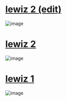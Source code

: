 # [lewiz 2 (edit)](https://www.dropbox.com/scl/fi/hap2pe24jb6afvpts7r9t/lewiz-2-edit.osk?rlkey=umlsoxk7ggwbnsa6evjtoemkr&st=bwl8hplf&dl=1)
![image](https://i.imgur.com/fqN0viy.jpeg)
# [lewiz 2](https://dl.dropboxusercontent.com/s/xj9jtufifromt4h/rice%20cooker.osk](https://dl.dropboxusercontent.com/scl/fi/526lj6n6mj5yrrth4srxu/lewiz-2.osk?rlkey=0snjd63fk4emscp572uan5e5p&dl=0))
![image](https://i.imgur.com/ucJAwIi.jpg)
# [lewiz 1](https://dl.dropboxusercontent.com/scl/fi/4ggojnkl1b7clp5qn9y4q/lewiz-1.osk?rlkey=tw38mtqgpub1wnrv25ngiusl5&dl=0)
![image](https://i.imgur.com/HAvR4fp.jpg)
